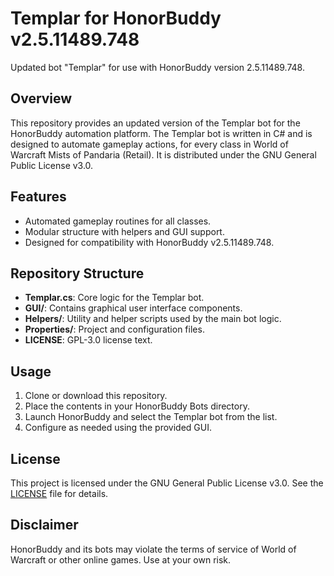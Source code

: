 # Templar for HonorBuddy v2.5.11489.748

Updated bot "Templar" for use with HonorBuddy version 2.5.11489.748.

## Overview

This repository provides an updated version of the Templar bot for the HonorBuddy automation platform. The Templar bot is written in C# and is designed to automate gameplay actions, for every class in World of Warcraft Mists of Pandaria (Retail). It is distributed under the GNU General Public License v3.0.

## Features

- Automated gameplay routines for all classes.
- Modular structure with helpers and GUI support.
- Designed for compatibility with HonorBuddy v2.5.11489.748.

## Repository Structure

- **Templar.cs**: Core logic for the Templar bot.
- **GUI/**: Contains graphical user interface components.
- **Helpers/**: Utility and helper scripts used by the main bot logic.
- **Properties/**: Project and configuration files.
- **LICENSE**: GPL-3.0 license text.

## Usage

1. Clone or download this repository.
2. Place the contents in your HonorBuddy Bots directory.
3. Launch HonorBuddy and select the Templar bot from the list.
4. Configure as needed using the provided GUI.

## License

This project is licensed under the GNU General Public License v3.0. See the [LICENSE](LICENSE) file for details.

## Disclaimer

HonorBuddy and its bots may violate the terms of service of World of Warcraft or other online games. Use at your own risk.
